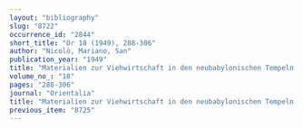 ```yaml
---
layout: "bibliography"
slug: "8722"
occurrence_id: "2844"
short_title: "Or 18 (1949), 288-306"
author: "Nicolò, Mariano, San"
publication_year: "1949"
title: "Materialien zur Viehwirtschaft in den neubabylonischen Tempeln. II"
volume_no_: "18"
pages: "288-306"
journal: "Orientalia"
title: "Materialien zur Viehwirtschaft in den neubabylonischen Tempeln. II"
previous_item: "8725"
---
```

